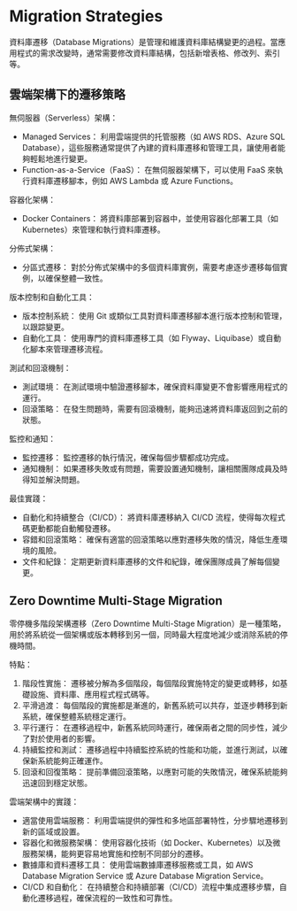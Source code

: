 # Migration Strategies
資料庫遷移（Database Migrations）是管理和維護資料庫結構變更的過程。當應用程式的需求改變時，通常需要修改資料庫結構，包括新增表格、修改列、索引等。

## 雲端架構下的遷移策略
無伺服器（Serverless）架構：
* Managed Services： 利用雲端提供的托管服務（如 AWS RDS、Azure SQL Database），這些服務通常提供了內建的資料庫遷移和管理工具，讓使用者能夠輕鬆地進行變更。
* Function-as-a-Service（FaaS）： 在無伺服器架構下，可以使用 FaaS 來執行資料庫遷移腳本，例如 AWS Lambda 或 Azure Functions。

容器化架構：
* Docker Containers： 將資料庫部署到容器中，並使用容器化部署工具（如 Kubernetes）來管理和執行資料庫遷移。

分佈式架構：
* 分區式遷移： 對於分佈式架構中的多個資料庫實例，需要考慮逐步遷移每個實例，以確保整體一致性。

版本控制和自動化工具：
* 版本控制系統： 使用 Git 或類似工具對資料庫遷移腳本進行版本控制和管理，以跟踪變更。
* 自動化工具： 使用專門的資料庫遷移工具（如 Flyway、Liquibase）或自動化腳本來管理遷移流程。

測試和回滾機制：
* 測試環境： 在測試環境中驗證遷移腳本，確保資料庫變更不會影響應用程式的運行。
* 回滾策略： 在發生問題時，需要有回滾機制，能夠迅速將資料庫返回到之前的狀態。

監控和通知：
* 監控遷移： 監控遷移的執行情況，確保每個步驟都成功完成。
* 通知機制： 如果遷移失敗或有問題，需要設置通知機制，讓相關團隊成員及時得知並解決問題。

最佳實踐：
* 自動化和持續整合（CI/CD）： 將資料庫遷移納入 CI/CD 流程，使得每次程式碼更動都能自動觸發遷移。
* 容錯和回滾策略： 確保有適當的回滾策略以應對遷移失敗的情況，降低生產環境的風險。
* 文件和紀錄： 定期更新資料庫遷移的文件和紀錄，確保團隊成員了解每個變更。

## Zero Downtime Multi-Stage Migration
零停機多階段架構遷移（Zero Downtime Multi-Stage Migration）是一種策略，用於將系統從一個架構或版本轉移到另一個，同時最大程度地減少或消除系統的停機時間。

特點：
1. 階段性實施： 遷移被分解為多個階段，每個階段實施特定的變更或轉移，如基礎設施、資料庫、應用程式程式碼等。
2. 平滑過渡： 每個階段的實施都是漸進的，新舊系統可以共存，並逐步轉移到新系統，確保整體系統穩定運行。
3. 平行運行： 在遷移過程中，新舊系統同時運行，確保兩者之間的同步性，減少了對於使用者的影響。
4. 持續監控和測試： 遷移過程中持續監控系統的性能和功能，並進行測試，以確保新系統能夠正確運作。
5. 回滾和回復策略： 提前準備回滾策略，以應對可能的失敗情況，確保系統能夠迅速回到穩定狀態。

雲端架構中的實踐：
* 適當使用雲端服務： 利用雲端提供的彈性和多地區部署特性，分步驟地遷移到新的區域或設置。
* 容器化和微服務架構： 使用容器化技術（如 Docker、Kubernetes）以及微服務架構，能夠更容易地實施和控制不同部分的遷移。
* 數據庫和資料遷移工具： 使用雲端數據庫遷移服務或工具，如 AWS Database Migration Service 或 Azure Database Migration Service。
* CI/CD 和自動化： 在持續整合和持續部署（CI/CD）流程中集成遷移步驟，自動化遷移過程，確保流程的一致性和可靠性。